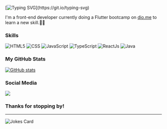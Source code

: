 [![Typing SVG](https://readme-typing-svg.herokuapp.com?font=Red+Hat+Mono&duration=4700&pause=1000&color=BB11AA&vCenter=true&repeat=false&width=435&lines=Hello%2C+world!+I'm+Beatriz.)](https://git.io/typing-svg)

I'm a front-end developer currently doing a Flutter bootcamp on [dio.me](https://www.dio.me/) to learn a new skill.👩‍💻

### Skills

![HTML5](https://img.shields.io/badge/HTML5-000?style=for-the-badge&logo=html5)
![CSS](https://img.shields.io/badge/css-000?style=for-the-badge&logo=CSS3)
![JavaScript](https://img.shields.io/badge/javascript-000?style=for-the-badge&logo=javascript)
![TypeScript](https://img.shields.io/badge/typescript-000?style=for-the-badge&logo=typescript)
![ReactJs](https://img.shields.io/badge/react_JS-000?style=for-the-badge&logo=react)
![Java](https://img.shields.io/badge/java-000?style=for-the-badge&logo=openjdk)

### My GitHub Stats

[![GitHub stats](https://github-readme-stats.vercel.app/api?username=bedebrito&hide_title=true)](https://github.com/anuraghazra/github-readme-stats)

### Social Media

<div>  
<a href="https://www.linkedin.com/in/devbedebrito/" target="_blank"><img src="https://img.shields.io/badge/LinkedIn-0077B5?style=for-the-badge&logo=linkedin&logoColor=white"/></a>
</div>

### Thanks for stopping by!

---

<img src="https://readme-jokes.vercel.app/api" alt="Jokes Card" />
